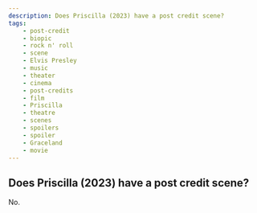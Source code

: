 ```yaml
---
description: Does Priscilla (2023) have a post credit scene?
tags: 
    - post-credit
    - biopic
    - rock n' roll
    - scene
    - Elvis Presley
    - music
    - theater
    - cinema
    - post-credits
    - film
    - Priscilla
    - theatre
    - scenes
    - spoilers
    - spoiler
    - Graceland
    - movie
---
```


## Does Priscilla (2023) have a post credit scene?

No.
